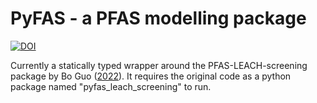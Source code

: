 # PyFAS - a PFAS modelling package

[![DOI](https://zenodo.org/badge/578939454.svg)](https://zenodo.org/badge/latestdoi/578939454)

Currently a statically typed wrapper around the PFAS-LEACH-screening package by Bo Guo
([2022](https://doi.org/10.1016/j.advwatres.2021.104102)).
It requires the original code as a python package named "pyfas_leach_screening" to run.
